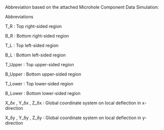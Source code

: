 Abbreviation based on the attached Microhole Component Data Simulation:

Abbreviations 

T_R                              ∶ Top right-sided region

B_R                              ∶ Bottom right-sided region

T_L                               ∶ Top left-sided region

B_L                               ∶ Bottom left-sided region

T_Upper                        ∶ Top upper-sided region

B_Upper                        ∶ Bottom upper-sided region

T_Lower                         ∶ Top lower-sided region

B_Lower                         ∶ Bottom lower-sided region

X_δx , Y_δx , Z_δx           ∶ Global coordinate system on local deflection in x-direction

X_δy , Y_δy , Z_δy           ∶ Global coordinate system on local deflection in y-direction
